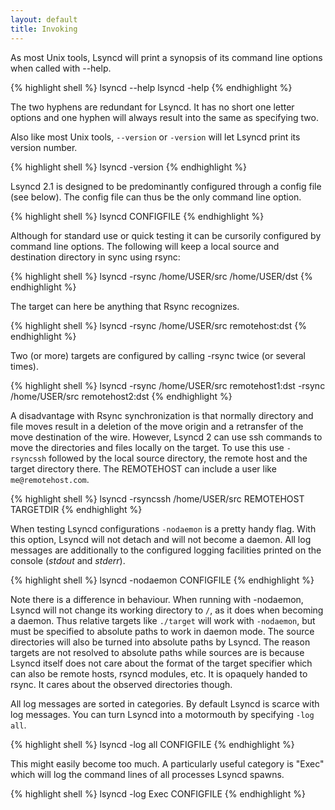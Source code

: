 ```yaml
---
layout: default
title: Invoking
---
```

As most Unix tools, Lsyncd will print a synopsis of its command line options when called with --help. 

{% highlight shell %}
lsyncd --help
lsyncd -help
{% endhighlight %}

The two hyphens are redundant for Lsyncd. It has no short one letter options and one hyphen will always result into the same as specifying two.

Also like most Unix tools, ```--version``` or ```-version``` will let Lsyncd print its version number.

{% highlight shell %}
lsyncd -version
{% endhighlight %}

Lsyncd 2.1 is designed to be predominantly configured through a config file (see below). The config file can thus be the only command line option.

{% highlight shell %}
lsyncd CONFIGFILE
{% endhighlight %}

Although for standard use or quick testing it can be cursorily configured by command line options. The following will keep a local source and destination directory in sync using rsync:

{% highlight shell %}
lsyncd -rsync /home/USER/src /home/USER/dst
{% endhighlight %}

The target can here be anything that Rsync recognizes.

{% highlight shell %}
lsyncd -rsync /home/USER/src remotehost:dst
{% endhighlight %}

Two (or more) targets are configured by calling -rsync twice (or several times).

{% highlight shell %}
lsyncd -rsync /home/USER/src remotehost1:dst -rsync /home/USER/src remotehost2:dst 
{% endhighlight %}

A disadvantage with Rsync synchronization is that normally directory and file moves result in a deletion of the move origin and a retransfer of the move destination of the wire. However, Lsyncd 2 can use ssh commands to move the directories and files locally on the target. To use this use ```-rsyncssh``` followed by the local source directory, the remote host and the target directory there. The REMOTEHOST can include a user like ```me@remotehost.com```.

{% highlight shell %}
lsyncd -rsyncssh /home/USER/src REMOTEHOST TARGETDIR
{% endhighlight %}

When testing Lsyncd configurations ```-nodaemon``` is a pretty handy flag. With this option, Lsyncd will not detach and will not become a daemon. All log messages are additionally to the configured logging facilities printed on the console (_stdout_ and _stderr_). 

{% highlight shell %}
lsyncd -nodaemon CONFIGFILE
{% endhighlight %}

Note there is a difference in behaviour. When running with -nodaemon, Lsyncd will not change its working directory to ```/```, as it does when becoming a daemon. Thus relative targets like ```./target``` will work with ```-nodaemon```, but must be specified to absolute paths to work in daemon mode. The source directories will also be turned into absolute paths by Lsyncd. The reason targets are not resolved to absolute paths while sources are is because Lsyncd itself does not care about the format of the target specifier which can also be remote hosts, rsyncd modules, etc. It is opaquely handed to rsync. It cares about the observed directories though.

All log messages are sorted in categories. By default Lsyncd is scarce with log messages. You can turn Lsyncd into a motormouth by specifying ```-log all```.

{% highlight shell %}
lsyncd -log all CONFIGFILE
{% endhighlight %}

This might easily become too much. A particularly useful category is "Exec" which will log the command lines of all processes Lsyncd spawns.

{% highlight shell %}
lsyncd -log Exec CONFIGFILE
{% endhighlight %}
